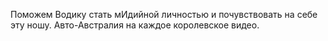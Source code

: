Поможем Водику стать мИдийной личностью и почувствовать на себе эту ношу. Авто-Австралия на каждое королевское видео.
